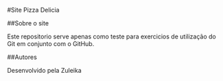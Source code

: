#Site Pizza Delicia

##Sobre o site

Este repositorio serve apenas como teste para exercicios de
utilização do Git em conjunto com o GitHub.

##Autores

Desenvolvido pela Zuleika
